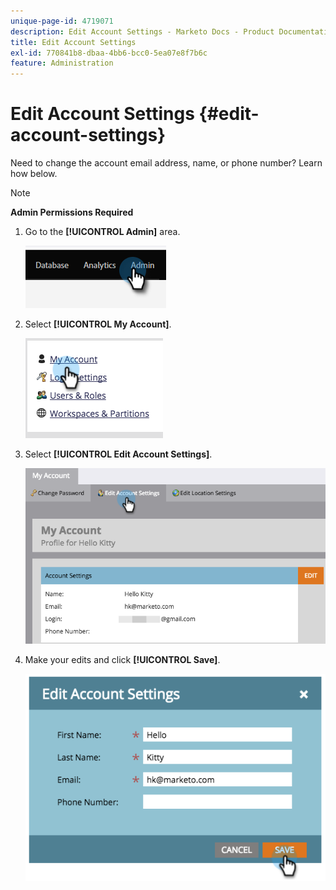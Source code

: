 ```yaml
---
unique-page-id: 4719071
description: Edit Account Settings - Marketo Docs - Product Documentation
title: Edit Account Settings
exl-id: 770841b8-dbaa-4bb6-bcc0-5ea07e8f7b6c
feature: Administration
---
```

# Edit Account Settings {#edit-account-settings}

Need to change the account email address, name, or phone number? Learn how below.

>[!NOTE]
>
>**Admin Permissions Required**

1. Go to the **[!UICONTROL Admin]** area.

   ![](assets/edit-account-settings-1.png)

1. Select **[!UICONTROL My Account]**.

   ![](assets/edit-account-settings-2.png)

1. Select **[!UICONTROL Edit Account Settings]**.

   ![](assets/edit-account-settings-3.png)

1. Make your edits and click **[!UICONTROL Save]**.

   ![](assets/edit-account-settings-4.png)
